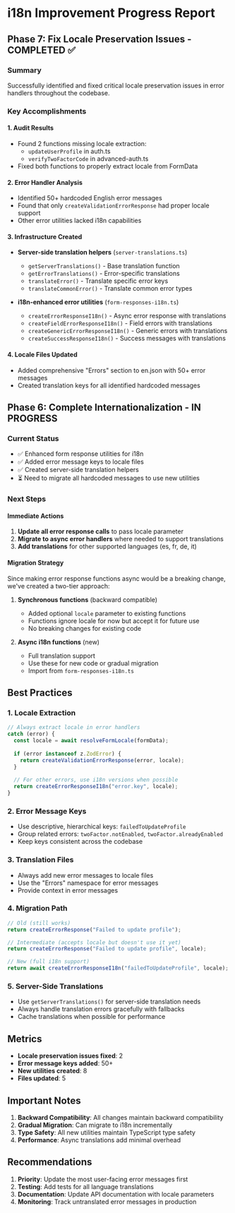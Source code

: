 # i18n Improvement Progress Report

## Phase 7: Fix Locale Preservation Issues - COMPLETED ✅

### Summary
Successfully identified and fixed critical locale preservation issues in error handlers throughout the codebase.

### Key Accomplishments

#### 1. **Audit Results**
- Found 2 functions missing locale extraction:
  - `updateUserProfile` in auth.ts
  - `verifyTwoFactorCode` in advanced-auth.ts
- Fixed both functions to properly extract locale from FormData

#### 2. **Error Handler Analysis**
- Identified 50+ hardcoded English error messages
- Found that only `createValidationErrorResponse` had proper locale support
- Other error utilities lacked i18n capabilities

#### 3. **Infrastructure Created**
- **Server-side translation helpers** (`server-translations.ts`)
  - `getServerTranslations()` - Base translation function
  - `getErrorTranslations()` - Error-specific translations
  - `translateError()` - Translate specific error keys
  - `translateCommonError()` - Translate common error types

- **i18n-enhanced error utilities** (`form-responses-i18n.ts`)
  - `createErrorResponseI18n()` - Async error response with translations
  - `createFieldErrorResponseI18n()` - Field errors with translations
  - `createGenericErrorResponseI18n()` - Generic errors with translations
  - `createSuccessResponseI18n()` - Success messages with translations

#### 4. **Locale Files Updated**
- Added comprehensive "Errors" section to en.json with 50+ error messages
- Created translation keys for all identified hardcoded messages

## Phase 6: Complete Internationalization - IN PROGRESS

### Current Status
- ✅ Enhanced form response utilities for i18n
- ✅ Added error message keys to locale files
- ✅ Created server-side translation helpers
- ⏳ Need to migrate all hardcoded messages to use new utilities

### Next Steps

#### Immediate Actions
1. **Update all error response calls** to pass locale parameter
2. **Migrate to async error handlers** where needed to support translations
3. **Add translations** for other supported languages (es, fr, de, it)

#### Migration Strategy
Since making error response functions async would be a breaking change, we've created a two-tier approach:

1. **Synchronous functions** (backward compatible)
   - Added optional `locale` parameter to existing functions
   - Functions ignore locale for now but accept it for future use
   - No breaking changes for existing code

2. **Async i18n functions** (new)
   - Full translation support
   - Use these for new code or gradual migration
   - Import from `form-responses-i18n.ts`

## Best Practices

### 1. **Locale Extraction**
```typescript
// Always extract locale in error handlers
catch (error) {
  const locale = await resolveFormLocale(formData);
  
  if (error instanceof z.ZodError) {
    return createValidationErrorResponse(error, locale);
  }
  
  // For other errors, use i18n versions when possible
  return createErrorResponseI18n("error.key", locale);
}
```

### 2. **Error Message Keys**
- Use descriptive, hierarchical keys: `failedToUpdateProfile`
- Group related errors: `twoFactor.notEnabled`, `twoFactor.alreadyEnabled`
- Keep keys consistent across the codebase

### 3. **Translation Files**
- Always add new error messages to locale files
- Use the "Errors" namespace for error messages
- Provide context in error messages

### 4. **Migration Path**
```typescript
// Old (still works)
return createErrorResponse("Failed to update profile");

// Intermediate (accepts locale but doesn't use it yet)
return createErrorResponse("Failed to update profile", locale);

// New (full i18n support)
return await createErrorResponseI18n("failedToUpdateProfile", locale);
```

### 5. **Server-Side Translations**
- Use `getServerTranslations()` for server-side translation needs
- Always handle translation errors gracefully with fallbacks
- Cache translations when possible for performance

## Metrics
- **Locale preservation issues fixed**: 2
- **Error message keys added**: 50+
- **New utilities created**: 8
- **Files updated**: 5

## Important Notes

1. **Backward Compatibility**: All changes maintain backward compatibility
2. **Gradual Migration**: Can migrate to i18n incrementally
3. **Type Safety**: All new utilities maintain TypeScript type safety
4. **Performance**: Async translations add minimal overhead

## Recommendations

1. **Priority**: Update the most user-facing error messages first
2. **Testing**: Add tests for all language translations
3. **Documentation**: Update API documentation with locale parameters
4. **Monitoring**: Track untranslated error messages in production